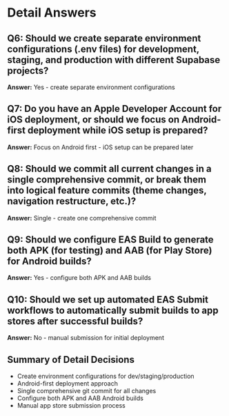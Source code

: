 # Detail Answers

## Q6: Should we create separate environment configurations (.env files) for development, staging, and production with different Supabase projects?
**Answer:** Yes - create separate environment configurations

## Q7: Do you have an Apple Developer Account for iOS deployment, or should we focus on Android-first deployment while iOS setup is prepared?
**Answer:** Focus on Android first - iOS setup can be prepared later

## Q8: Should we commit all current changes in a single comprehensive commit, or break them into logical feature commits (theme changes, navigation restructure, etc.)?
**Answer:** Single - create one comprehensive commit

## Q9: Should we configure EAS Build to generate both APK (for testing) and AAB (for Play Store) for Android builds?
**Answer:** Yes - configure both APK and AAB builds

## Q10: Should we set up automated EAS Submit workflows to automatically submit builds to app stores after successful builds?
**Answer:** No - manual submission for initial deployment

## Summary of Detail Decisions
- Create environment configurations for dev/staging/production
- Android-first deployment approach
- Single comprehensive git commit for all changes
- Configure both APK and AAB Android builds
- Manual app store submission process
